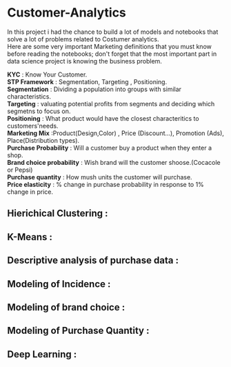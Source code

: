 # Customer-Analytics

In this project i had the chance to build a lot of models and notebooks that solve a lot of problems related to Costumer analytics.</br>
Here are some very important Marketing definitions that you must know before reading the notebooks; don't forget that the most important part in data science project is knowing the business problem.

<b>KYC</b> : Know Your Customer.</br>
<b>STP Framework</b> : Segmentation, Targeting , Positioning.</br>
<b>Segmentation</b> : Dividing a population into groups with similar characteristics.</br>
<b>Targeting</b> : valuating potential profits from segments and deciding which segmetns to focus on.</br>
<b>Positioning</b> : What product would have the closest characteritics to customers'needs.</br>
<b>Marketing Mix</b> :Product(Design,Color) , Price (Discount...), Promotion (Ads), Place(Distribution types).</br>
<b>Purchase Probability</b> : Will a customer buy a product when they enter a shop.</br>
<b>Brand choice probability</b> : Wish brand will the customer shoose.(Cocacole or Pepsi)</br>
<b>Purchase quantity</b> : How mush units the customer will purchase.</br>
<b>Price elasticity</b> : % change in purchase probability in response to 1% change in price.</br>

## Hierichical Clustering :

## K-Means :

## Descriptive analysis of purchase data :

## Modeling of Incidence : 

## Modeling of brand choice : 

## Modeling of Purchase Quantity : 

## Deep Learning :

